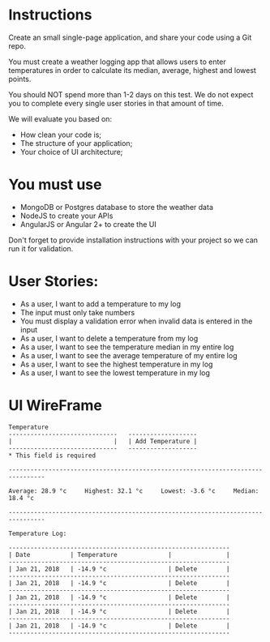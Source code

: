 # Instructions

Create an small single-page application, and share your code using a Git repo.

You must create a weather logging app that allows users to enter temperatures in order to calculate its median, average, highest and lowest points.

You should NOT spend more than 1-2 days on this test. We do not expect you to complete every single user stories in that amount of time.

We will evaluate you based on:
- How clean your code is;
- The structure of your application;
- Your choice of UI architecture;

# You must use
- MongoDB or Postgres database to store the weather data
- NodeJS to create your APIs
- AngularJS or Angular 2+ to create the UI

Don't forget to provide installation instructions with your project so we can run it for validation.

# User Stories:
- As a user, I want to add a temperature to my log
- The input must only take numbers
- You must display a validation error when invalid data is entered in the input
- As a user, I want to delete a temperature from my log
- As a user, I want to see the temperature median in my entire log
- As a user, I want to see the average temperature of my entire log
- As a user, I want to see the highest temperature in my log
- As a user, I want to see the lowest temperature in my log

# UI WireFrame

```
Temperature
------------------------------   -------------------
|                            |   | Add Temperature |
------------------------------   -------------------
* This field is required

--------------------------------------------------------------------------------

Average: 28.9 °c     Highest: 32.1 °c     Lowest: -3.6 °c     Median: 18.4 °c

--------------------------------------------------------------------------------

Temperature Log:

-------------------------------------------------------------
| Date           | Temperature              |               |
-------------------------------------------------------------
| Jan 21, 2018   | -14.9 °c                 | Delete        |
-------------------------------------------------------------
| Jan 21, 2018   | -14.9 °c                 | Delete        |
-------------------------------------------------------------
| Jan 21, 2018   | -14.9 °c                 | Delete        |
-------------------------------------------------------------
| Jan 21, 2018   | -14.9 °c                 | Delete        |
-------------------------------------------------------------
| Jan 21, 2018   | -14.9 °c                 | Delete        |
-------------------------------------------------------------
```
